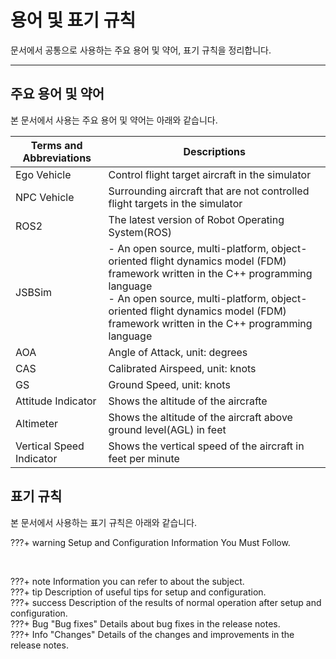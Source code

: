 # 용어 및 표기 규칙

문서에서 공통으로 사용하는 주요 용어 및 약어, 표기 규칙을 정리합니다.

---

## 주요 용어 및 약어
본 문서에서 사용는 주요 용어 및 약어는 아래와 같습니다.

| Terms and Abbreviations | Descriptions                           |
| ----------------------- | -------------------------------------- |
| Ego Vehicle             | Control flight target aircraft in the simulator |
| NPC Vehicle             | Surrounding aircraft that are not controlled flight targets in the simulator |
| ROS2                    | The latest version of Robot Operating System(ROS) |
| JSBSim                  | - An open source, multi-platform, object-oriented flight dynamics model (FDM) framework written in the C++ programming language <br> - An open source, multi-platform, object-oriented flight dynamics model (FDM) framework written in the C++ programming language|
| AOA                     | Angle of Attack, unit: degrees                     |
| CAS                     | Calibrated Airspeed, unit: knots            |
| GS                      | Ground Speed, unit: knots                |
| Attitude Indicator      | Shows the altitude of the aircrafte                       |
| Altimeter               | Shows the altitude of the aircraft above ground level(AGL) in feet                        |
| Vertical Speed Indicator | Shows the vertical speed of the aircraft in feet per minute                      |


## 표기 규칙
본 문서에서 사용하는 표기 규칙은 아래와 같습니다.

???+ warning
    Setup and Configuration Information You Must Follow.
<p>&nbsp;</p>
???+ note
    Information you can refer to about the subject.
<br>
???+ tip
    Description of useful tips for setup and configuration.
<br>
???+ success
    Description of the results of normal operation after setup and configuration.

<br>
???+ Bug "Bug fixes"
    Details about bug fixes in the release notes.

<br>
???+ Info "Changes"
    Details of the changes and improvements in the release notes.

